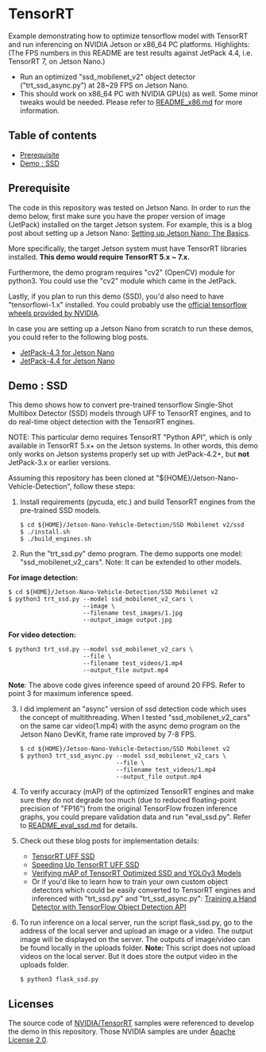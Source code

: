 # TensorRT

Example demonstrating how to optimize tensorflow model with TensorRT and run inferencing on NVIDIA Jetson or x86_64 PC platforms.  Highlights:  (The FPS numbers in this README are test results against JetPack 4.4, i.e. TensorRT 7, on Jetson Nano.)

* Run an optimized "ssd_mobilenet_v2" object detector ("trt_ssd_async.py") at 28~29 FPS on Jetson Nano.
* This should work on x86_64 PC with NVIDIA GPU(s) as well.  Some minor tweaks would be needed.  Please refer to [README_x86.md](https://github.com/jkjung-avt/tensorrt_demos/blob/master/README_x86.md) for more information.

Table of contents
-----------------

* [Prerequisite](#prerequisite)
* [Demo : SSD](#ssd)

<a name="prerequisite"></a>
Prerequisite
------------

The code in this repository was tested on Jetson Nano.  In order to run the demo below, first make sure you have the proper version of image (JetPack) installed on the target Jetson system.  For example, this is a blog post about setting up a Jetson Nano: [Setting up Jetson Nano: The Basics](https://jkjung-avt.github.io/setting-up-nano/).

More specifically, the target Jetson system must have TensorRT libraries installed.  **This demo would require TensorRT 5.x ~ 7.x.**

Furthermore, the demo program requires "cv2" (OpenCV) module for python3.  You could use the "cv2" module which came in the JetPack.

Lastly, if you plan to run this demo (SSD), you'd also need to have "tensorflowi-1.x" installed.  You could probably use the [official tensorflow wheels provided by NVIDIA](https://docs.nvidia.com/deeplearning/frameworks/pdf/Install-TensorFlow-Jetson-Platform.pdf).

In case you are setting up a Jetson Nano from scratch to run these demos, you could refer to the following blog posts.
* [JetPack-4.3 for Jetson Nano](https://jkjung-avt.github.io/jetpack-4.3/)
* [JetPack-4.4 for Jetson Nano](https://jkjung-avt.github.io/jetpack-4.4/)


<a name="ssd"></a>
Demo : SSD
------------

This demo shows how to convert pre-trained tensorflow Single-Shot Multibox Detector (SSD) models through UFF to TensorRT engines, and to do real-time object detection with the TensorRT engines.

NOTE: This particular demo requires TensorRT "Python API", which is only available in TensorRT 5.x+ on the Jetson systems.  In other words, this demo only works on Jetson systems properly set up with JetPack-4.2+, but **not** JetPack-3.x or earlier versions.

Assuming this repository has been cloned at "${HOME}/Jetson-Nano-Vehicle-Detection", follow these steps:

1. Install requirements (pycuda, etc.) and build TensorRT engines from the pre-trained SSD models.

   ```shell
   $ cd ${HOME}/Jetson-Nano-Vehicle-Detection/SSD Mobilenet v2/ssd
   $ ./install.sh
   $ ./build_engines.sh
   ```

2. Run the "trt_ssd.py" demo program.  The demo supports one model: "ssd_mobilenet_v2_cars". Note: It can be extended to other models.

**For image detection:**

   ```shell
   $ cd ${HOME}/Jetson-Nano-Vehicle-Detection/SSD Mobilenet v2
   $ python3 trt_ssd.py --model ssd_mobilenet_v2_cars \
                        --image \
                        --filename test_images/1.jpg
                        --output_image output.jpg
   ```

**For video detection:**

   ```shell
   $ python3 trt_ssd.py --model ssd_mobilenet_v2_cars \
                        --file \
                        --filename test_videos/1.mp4
                        --output_file output.mp4
   ```

**Note**: The above code gives inference speed of around 20 FPS. Refer to point 3 for maximum inference speed.

3. I did implement an "async" version of ssd detection code which uses the concept of multithreading. When I tested "ssd_mobilenet_v2_cars" on the same car video(1.mp4) with the async demo program on the Jetson Nano DevKit, frame rate improved by 7-8 FPS.

   ```shell
   $ cd ${HOME}/Jetson-Nano-Vehicle-Detection/SSD Mobilenet v2
   $ python3 trt_ssd_async.py --model ssd_mobilenet_v2_cars \
                              --file \
                              --filename test_videos/1.mp4
                              --output_file output.mp4
   ```

4. To verify accuracy (mAP) of the optimized TensorRT engines and make sure they do not degrade too much (due to reduced floating-point precision of "FP16") from the original TensorFlow frozen inference graphs, you could prepare validation data and run "eval_ssd.py".  Refer to [README_eval_ssd.md](README_eval_ssd.md) for details.

5. Check out these blog posts for implementation details:

   * [TensorRT UFF SSD](https://jkjung-avt.github.io/tensorrt-ssd/)
   * [Speeding Up TensorRT UFF SSD](https://jkjung-avt.github.io/speed-up-trt-ssd/)
   * [Verifying mAP of TensorRT Optimized SSD and YOLOv3 Models](https://jkjung-avt.github.io/trt-detection-map/)
   * Or if you'd like to learn how to train your own custom object detectors which could be easily converted to TensorRT engines and inferenced with "trt_ssd.py" and "trt_ssd_async.py": [Training a Hand Detector with TensorFlow Object Detection API](https://jkjung-avt.github.io/hand-detection-tutorial/)

6. To run inference on a local server, run the script flask_ssd.py, go to the address of the local server and upload an image or a video. The output image will be displayed on the server. The outputs of image/video can be found locally in the uploads folder. **Note:** This script does not upload videos on the local server. But it does store the output video in the uploads folder.

   ```shell
   $ python3 flask_ssd.py
   ```


Licenses
--------

The source code of [NVIDIA/TensorRT](https://github.com/NVIDIA/TensorRT) samples were referenced to develop the demo in this repository.  Those NVIDIA samples are under [Apache License 2.0](https://github.com/NVIDIA/TensorRT/blob/master/LICENSE).
